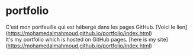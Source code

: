 # portfolio
C'est mon portfeuille qui est hébergé dans les pages GitHub. [Voici le lien] (https://mohamedalmahmoud.github.io/portfolio/index.html)<br>
It's my portfolio which is hosted on GitHub pages. [here is my site] (https://mohamedalmahmoud.github.io/portfolio/index.html)
